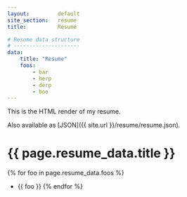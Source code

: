 ```yaml
---
layout:         default
site_section:   resume
title:          Résumé

# Resume data structure
# ---------------------
data:
    title: "Resume"
    foos:
        - bar
        - herp
        - derp
        - boo
---
```


This is the HTML render of my resume.

Also available as [JSON]({{ site.url }}/resume/resume.json).

# {{ page.resume_data.title }}

{% for foo in page.resume_data.foos %}
- {{ foo }}
{% endfor %}
